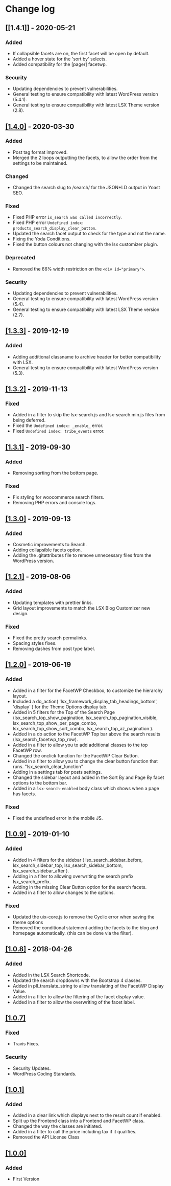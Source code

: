 # Change log

## [[1.4.1]] - 2020-05-21

### Added
- If collapsible facets are on, the first facet will be open by default.
- Added a hover state for the 'sort by' selects.
- Added compatibility for the [pager] facetwp.

### Security
- Updating dependencies to prevent vulnerabilities.
- General testing to ensure compatibility with latest WordPress version (5.4.1).
- General testing to ensure compatibility with latest LSX Theme version (2.8).


## [[1.4.0]](https://github.com/lightspeeddevelopment/lsx-search/releases/tag/1.4.0) - 2020-03-30

### Added
- Post tag format improved.
- Merged the 2 loops outputting the facets, to allow the order from the settings to be maintained.

### Changed
- Changed the search slug to /search/ for the JSON+LD output in Yoast SEO.

### Fixed
- Fixed PHP error `is_search was called incorrectly`.
- Fixed PHP error `Undefined index: products_search_display_clear_button`.
- Updated the search facet output to check for the type and not the name.
- Fixing the Yoda Conditions.
- Fixed the button colours not changing with the lsx customizer plugin.

### Deprecated
- Removed the 66% width restriction on the `<div id="primary">`.

### Security
- Updating dependencies to prevent vulnerabilities.
- General testing to ensure compatibility with latest WordPress version (5.4).
- General testing to ensure compatibility with latest LSX Theme version (2.7).


## [[1.3.3]](https://github.com/lightspeeddevelopment/lsx-search/releases/tag/1.3.3) - 2019-12-19

### Added
- Adding additional classname to archive header for better compatibility with LSX.
- General testing to ensure compatibility with latest WordPress version (5.3).


## [[1.3.2]](https://github.com/lightspeeddevelopment/lsx-search/releases/tag/1.3.2) - 2019-11-13

### Fixed
- Added in a filter to skip the lsx-search.js and lsx-search.min.js files from being deferred.
- Fixed the `Undefined index: _enable_` error.
- Fixed `Undefined index: tribe_events` error.


## [[1.3.1]](https://github.com/lightspeeddevelopment/lsx-search/releases/tag/1.3.1) - 2019-09-30

### Added
- Removing sorting from the bottom page.

### Fixed 
- Fix styling for woocommerce search filters.
- Removing PHP errors and console logs.


## [[1.3.0]](https://github.com/lightspeeddevelopment/lsx-search/releases/tag/1.3) - 2019-09-13

### Added
- Cosmetic improvements to Search.
- Adding collapsible facets option.
- Adding the .gitattributes file to remove unnecessary files from the WordPress version.


## [[1.2.1]](https://github.com/lightspeeddevelopment/lsx-search/releases/tag/1.2.1) - 2019-08-06

### Added
- Updating templates with prettier links.
- Grid layout improvements to match the LSX Blog Customizer new design.

### Fixed
- Fixed the pretty search permalinks.
- Spacing styles fixes.
- Removing dashes from post type label.


## [[1.2.0]](https://github.com/lightspeeddevelopment/lsx-search/releases/tag/1.2.0) - 2019-06-19

### Added

- Added in a filter for the FacetWP Checkbox, to customize the hierarchy layout.
- Included a do_action( 'lsx_framework_display_tab_headings_bottom', 'display' ) for the Theme Options display tab.
- Added in 5 filters for the Top of the Search Page (lsx_search_top_show_pagination, lsx_search_top_pagination_visible, lsx_search_top_show_per_page_combo, lsx_search_top_show_sort_combo, lsx_search_top_az_pagination ).
- Added in a do action to the FacetWP Top bar above the search results (lsx_search_facetwp_top_row).
- Added in a filter to allow you to add additional classes to the top FacetWP row.
- Changed the onclick function for the FacetWP Clear Button.
- Added in a filter to allow you to change the clear button function that runs. "lsx_search_clear_function"
- Adding in a settings tab for posts settings.
- Changed the sidebar layout and added in the Sort By and Page By facet options to the bottom bar.
- Added in a `lsx-search-enabled` body class which shows when a page has facets.

### Fixed
- Fixed the undefined error in the mobile JS.


## [[1.0.9]](https://github.com/lightspeeddevelopment/lsx-search/releases/tag/1.2.0) - 2019-01-10

### Added
- Added in 4 filters for the sidebar ( lsx_search_sidebar_before, lsx_search_sidebar_top, lsx_search_sidebar_bottom, lsx_search_sidebar_after ).
- Adding in a filter to allowing overwriting the search prefix lsx_search_prefix.
- Adding in the missing Clear Button option for the search facets.
- Added in a filter to allow changes to the options.

### Fixed
- Updated the uix-core.js to remove the Cyclic error when saving the theme options
- Removed the conditional statement adding the facets to the blog and homepage automatically. (this can be done via the filter).


## [[1.0.8]](https://github.com/lightspeeddevelopment/lsx-search/releases/tag/1.0.8) - 2018-04-26

### Added
- Added in the LSX Search Shortcode.
- Updated the search dropdowns with the Bootstrap 4 classes.
- Added in pll_translate_string to allow translating of the FacetWP Display Value.
- Added in a filter to allow the filtering of the facet display value.
- Added in a filter to allow the overwriting of the facet label.


## [[1.0.7]]()

### Fixed
- Travis Fixes.

### Security
- Security Updates.
- WordPress Coding Standards.


## [[1.0.1]]()

### Added
- Added in a clear link which displays next to the result count if enabled.
- Split up the Frontend class into a Frontend and FacetWP class.
- Changed the way the classes are initiated.
- Added in a filter to call the price including tax if it qualifies.
- Removed the API License Class


## [[1.0.0]]()

### Added
- First Version
